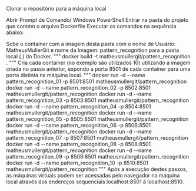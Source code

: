 Clonar o repositório para a máquina local

Abrir Prompt de Comando/ Windows PowerShell
Entrar na pasta do projeto que contém o arquivo Dockerfile
Executar os comandos na sequência abaixo:

Sobe o container com a imagem desta pasta com o nome de Usuário: MatheusMullerGit e nome da Imagem: pattern_recognition para a pasta local (.) do Docker.
"""
docker build -t matheusmullergit/pattern_recognition .
"""
Cria cada container (no exemplo são utilizados 10) utilizando a imagem criada no passo anterior, expondo a porta 8501 de cada container para uma porta distinta na máquina local.
""" 
docker run -d --name pattern_recognition_01 -p 8501:8501 matheusmullergit/pattern_recognition
docker run -d --name pattern_recognition_02 -p 8502:8501 matheusmullergit/pattern_recognition
docker run -d --name pattern_recognition_03 -p 8503:8501 matheusmullergit/pattern_recognition
docker run -d --name pattern_recognition_04 -p 8504:8501 matheusmullergit/pattern_recognition
docker run -d --name pattern_recognition_05 -p 8505:8501 matheusmullergit/pattern_recognition
docker run -d --name pattern_recognition_06 -p 8506:8501 matheusmullergit/pattern_recognition
docker run -d --name pattern_recognition_07 -p 8507:8501 matheusmullergit/pattern_recognition
docker run -d --name pattern_recognition_08 -p 8508:8501 matheusmullergit/pattern_recognition
docker run -d --name pattern_recognition_09 -p 8509:8501 matheusmullergit/pattern_recognition
docker run -d --name pattern_recognition_10 -p 8510:8501 matheusmullergit/pattern_recognition
"""
Após a execução destes passos, as máquinas virtuais podem ser acessadas pelo navegador na máquina local através dos endereços sequenciais localhost:8501 à localhost:8510.